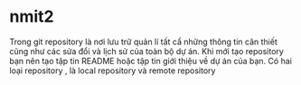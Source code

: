 # nmit2
Trong git repository là nơi lưu trữ quản lí tất cẩ những thông tin cân thiết cũng như các sửa đổi và lịch sử của toàn bộ dự án. Khi mới tạo repository bạn nên tạo tập tin README hoặc tập tin giới thiệu về dự án của bạn. Có hai loại repository , là local repository và remote repository

